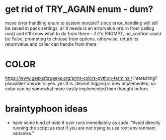 
# get rid of TRY_AGAIN enum - dum?

move error handling enum to system module? since error_handling will still be saved in pack settings,
all it needs is an errorvalue return from calling run() and it'll know what to do from there - if it's PROMPT,
no_confirm could be False, prompting to choose from options. otherwise, return its returnvalue and caller
can handle from there

# COLOR
https://www.geeksforgeeks.org/print-colors-python-terminal/
interesting? plausible?
answer is yes. yes it is. decent logging is now implemented, so color can be
somewhat more easily implemented than thought before.

# braintyphoon ideas

- have some kind of note if user runs immediately as sudo: 
  "Avoid directly running the script as root if you
  are not trying to use root environment variables."
